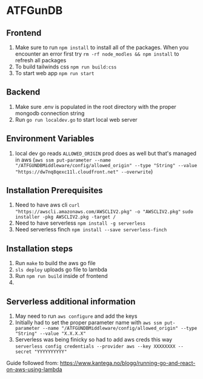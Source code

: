# ATFGunDB

## Frontend 

1. Make sure to run `npm install` to install all of the packages.  When you encounter an error first try `rm -rf node_modles && npm install` to refresh all packages
2. To build tailwinds css `npm run build:css`
3. To start web app `npm run start`


## Backend
1. Make sure .env is populated in the root directory with the proper mongodb connection string
2. Run `go run localdev.go` to start local web server

## Environment Variables
1. local dev go reads `ALLOWED_ORIGIN` prod does as well but that's managed in aws (`aws ssm put-parameter --name "/ATFGUNDBMiddleware/config/allowed_origin" --type "String" --value "https://dw7nq8qexc11l.cloudfront.net" --overwrite`)

## Installation Prerequisites
1. Need to have aws cli
    `curl "https://awscli.amazonaws.com/AWSCLIV2.pkg" -o "AWSCLIV2.pkg"`
    `sudo installer -pkg AWSCLIV2.pkg -target /`
2. Need to have serverless
    `npm install -g serverless`
3. Need serverless finch
    `npm install --save serverless-finch`

## Installation steps
1. Run `make` to build the aws go file
2. `sls deploy` uploads go file to lambda
3. Run `npm run build` inside of frontend 
4. 

## Serverless additional information
1. May need to run `aws configure` and add the keys
2. Initially had to set the proper parameter name with `aws ssm put-parameter --name "/ATFGUNDBMiddleware/config/allowed_origin" --type "String" --value "X.X.X.X"`
3. Serverless was being finicky so had to add aws creds this way `serverless config credentials --provider aws --key XXXXXXXX --secret "YYYYYYYYYY"`

Guide followed from: https://www.kantega.no/blogg/running-go-and-react-on-aws-using-lambda